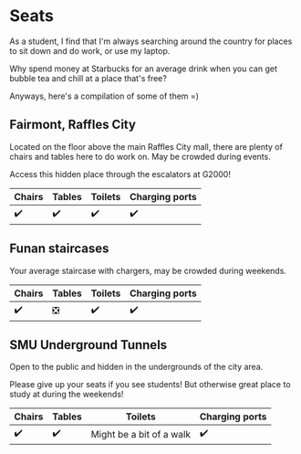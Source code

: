 # Seats

As a student, I find that I'm always searching around the country for places to sit down and do work, or use my laptop.

Why spend money at Starbucks for an average drink when you can get bubble tea and chill at a place that's free?

Anyways, here's a compilation of some of them =)

## Fairmont, Raffles City

Located on the floor above the main Raffles City mall, there are plenty of chairs and tables here to do work on. May be crowded during events.

Access this hidden place through the escalators at G2000!

| Chairs | Tables | Toilets | Charging ports |
|---|---|---|---|
| ✔️ | ✔️ | ✔️ | ✔️ |

## Funan staircases

Your average staircase with chargers, may be crowded during weekends.

| Chairs | Tables | Toilets | Charging ports |
|---|---|---|---|
| ✔️ | ❎ | ✔️ | ✔️ |

## SMU Underground Tunnels

Open to the public and hidden in the undergrounds of the city area.

Please give up your seats if you see students! But otherwise great place to study at during the weekends!

| Chairs | Tables | Toilets | Charging ports |
|---|---|---|---|
| ✔️ | ✔️ | Might be a bit of a walk | ✔️ |